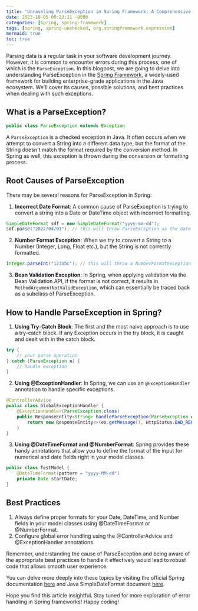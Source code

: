 ```yaml
---
title: "Unraveling ParseException in Spring Framework: A Comprehensive Guide"
date: 2023-10-05 00:23:11 -0000
categories: [Spring, spring-framework]
tags: [spring, spring-unchecked, org.springframework.expression]
mermaid: true
toc: true
---
```



Parsing data is a regular task in your software development journey. However, it is common to encounter errors during this process, one of which is the `ParseException`. In this blogpost, we are going to delve into understanding ParseException in the [Spring Framework](https://spring.io/projects/spring-framework), a widely-used framework for building enterprise-grade applications in the Java ecosystem. We'll cover its causes, possible solutions, and best practices when dealing with such exceptions.

## What is a ParseException?

```java
public class ParseException extends Exception
```
A `ParseException` is a checked exception in Java. It often occurs when we attempt to convert a String into a different data type, but the format of the String doesn't match the format required by the conversion method. In Spring as well, this exception is thrown during the conversion or formatting process.

## Root Causes of ParseException

There may be several reasons for ParseException in Spring:

1. **Incorrect Date Format**: A common cause of ParseException is trying to convert a string into a Date or DateTime object with incorrect formatting.

```java
SimpleDateFormat sdf = new SimpleDateFormat("yyyy-mm-dd");
sdf.parse("2022/04/01"); // this will throw ParseException as the date format doesn't match
```

2. **Number Format Exception**: When we try to convert a String to a Number (Integer, Long, Float etc.), but the String is not correctly formatted.

```java
Integer.parseInt("123abc"); // this will throw a NumberFormatException which is a subclass of ParseException
```

3. **Bean Validation Exception**: In Spring, when applying validation via the Bean Validation API, if the format is not correct, it results in `MethodArgumentNotValidException`, which can essentially be traced back as a subclass of ParseException.

## How to Handle ParseException in Spring?

1. **Using Try-Catch Block**: The first and the most naive approach is to use a try-catch block. If any Exception occurs in the try block, it is caught and dealt with in the catch block.

```java
try {
    // your parse operation
} catch (ParseException e) {
    // handle exception
}
```

2. **Using @ExceptionHandler**: In Spring, we can use an `@ExceptionHandler` annotation to handle specific exceptions. 

```java
@ControllerAdvice
public class GlobalExceptionHandler {
    @ExceptionHandler(ParseException.class)
    public ResponseEntity<String> handleParseException(ParseException ex) {
        return new ResponseEntity<>(ex.getMessage(), HttpStatus.BAD_REQUEST);
    }
}
```

3. **Using @DateTimeFormat and @NumberFormat**: Spring provides these handy annotations that allow you to define the format of the input for numerical and date fields right in your model classes.

```java
public class TestModel {
    @DateTimeFormat(pattern = "yyyy-MM-dd")
    private Date startDate;
}
```

## Best Practices

1. Always define proper formats for your Date, DateTime, and Number fields in your model classes using @DateTimeFormat or @NumberFormat.
2. Configure global error handling using the @ControllerAdvice and @ExceptionHandler annotations.

Remember, understanding the cause of ParseException and being aware of the appropriate best practices to handle it effectively would lead to robust code that allows smooth user experience.

You can delve more deeply into these topics by visiting the official Spring documentation [here](https://docs.spring.io/spring-framework/docs/current/reference/html/) and Java SimpleDateFormat document [here](https://docs.oracle.com/javase/8/docs/api/java/text/SimpleDateFormat.html).

Hope you find this article insightful. Stay tuned for more exploration of error handling in Spring frameworks! Happy coding!
